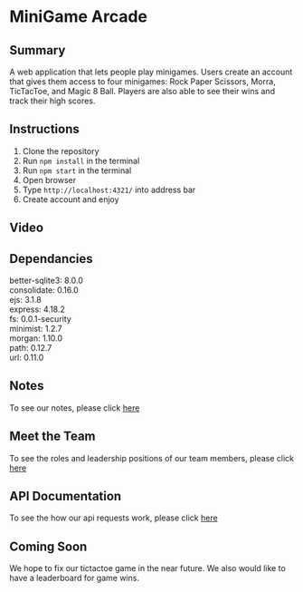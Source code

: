# MiniGame Arcade

## Summary 

A web application that lets people play minigames. Users create an account that gives them access to four minigames: Rock Paper Scissors, Morra, TicTacToe, and Magic 8 Ball. Players are also able to see their wins and track their high scores.

## Instructions

1. Clone the repository
2. Run `npm install` in the terminal
3. Run `npm start` in the terminal
4. Open browser
5. Type `http://localhost:4321/` into address bar
6. Create account and enjoy

## Video



## Dependancies

better-sqlite3: 8.0.0\
consolidate: 0.16.0\
ejs: 3.1.8\
express: 4.18.2\
fs: 0.0.1-security\
minimist: 1.2.7\
morgan: 1.10.0\
path: 0.12.7\
url: 0.11.0

## Notes

To see our notes, please click [here](docs/notes.txt)

## Meet the Team

To see the roles and leadership positions of our team members, please click [here](docs/team_management.md)

## API Documentation

To see the how our api requests work, please click [here](docs/api_endpoints.md)


## Coming Soon

We hope to fix our tictactoe game in the near future. We also would like to have a leaderboard for game wins. 
